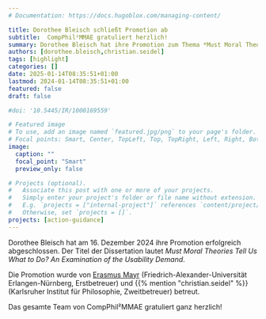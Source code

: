 ```yaml
---
# Documentation: https://docs.hugoblox.com/managing-content/

title: Dorothee Bleisch schließt Promotion ab
subtitle:  CompPhil²MMAE gratuliert herzlich!
summary: Dorothee Bleisch hat ihre Promotion zum Thema *Must Moral Theories Tell Us What to Do?* erfolgreich abgeschlossen. Das gesamte Team von CompPhil²MMAE gratuliert ganz herzlich!
authors: [dorothee.bleisch,christian.seidel]
tags: [highlight]
categories: []
date: 2025-01-14T08:35:51+01:00
lastmod: 2024-01-14T08:35:51+01:00
featured: false
draft: false

#doi: '10.5445/IR/1000169559'

# Featured image
# To use, add an image named `featured.jpg/png` to your page's folder.
# Focal points: Smart, Center, TopLeft, Top, TopRight, Left, Right, BottomLeft, Bottom, BottomRight.
image:
  caption: ""
  focal_point: "Smart"
  preview_only: false

# Projects (optional).
#   Associate this post with one or more of your projects.
#   Simply enter your project's folder or file name without extension.
#   E.g. `projects = ["internal-project"]` references `content/project/deep-learning/index.md`.
#   Otherwise, set `projects = []`.
projects: [action-guidance]
---
```


Dorothee Bleisch hat am 16. Dezember 2024 ihre Promotion erfolgreich abgeschlossen. Der Titel der Dissertation lautet *Must Moral Theories Tell Us What to Do? An Examination of the Usability Demand*.

<!--more-->

Die Promotion wurde von [Erasmus Mayr](https://www.philosophie.phil.fau.de/person/mayr/) (Friedrich-Alexander-Universität Erlangen-Nürnberg, Erstbetreuer) und {{% mention "christian.seidel" %}} (Karlsruher Institut für Philosophie, Zweitbetreuer) betreut.

Das gesamte Team von CompPhil²MMAE gratuliert ganz herzlich! 
